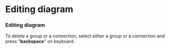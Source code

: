 # Editing diagram

### Editing diagram

To delete a group or a connection, select either a group or a connection and press "**backspace**" on keyboard.
